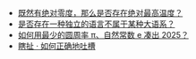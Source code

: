 + [既然有绝对零度，那么是否存在绝对最高温度？](https://daily.zhihu.com/story/9779983)
+ [是否存在一种独立的语言不属于某种大语系？](https://daily.zhihu.com/story/9779982)
+ [如何用最少的圆周率 π、自然常数 e 凑出 2025？](https://daily.zhihu.com/story/9779986)
+ [瞎扯 · 如何正确地吐槽](https://daily.zhihu.com/story/9779959)
